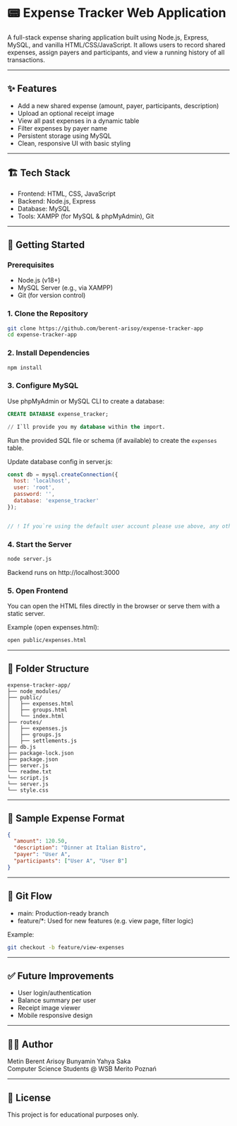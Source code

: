 # 📟 Expense Tracker Web Application

A full-stack expense sharing application built using Node.js, Express, MySQL, and vanilla HTML/CSS/JavaScript. It allows users to record shared expenses, assign payers and participants, and view a running history of all transactions.

---

## ✨ Features

- Add a new shared expense (amount, payer, participants, description)
- Upload an optional receipt image
- View all past expenses in a dynamic table
- Filter expenses by payer name
- Persistent storage using MySQL
- Clean, responsive UI with basic styling

---

## 🏗️ Tech Stack

- Frontend: HTML, CSS, JavaScript
- Backend: Node.js, Express
- Database: MySQL
- Tools: XAMPP (for MySQL & phpMyAdmin), Git

---

## 🚀 Getting Started

### Prerequisites

- Node.js (v18+)
- MySQL Server (e.g., via XAMPP)
- Git (for version control)

### 1. Clone the Repository

```bash
git clone https://github.com/berent-arisoy/expense-tracker-app
cd expense-tracker-app
```

### 2. Install Dependencies

```bash
npm install
```

### 3. Configure MySQL

Use phpMyAdmin or MySQL CLI to create a database:

```sql
CREATE DATABASE expense_tracker;

// I`ll provide you my database within the import.
```

Run the provided SQL file or schema (if available) to create the `expenses` table.

Update database config in server.js:
```js
const db = mysql.createConnection({
  host: 'localhost',
  user: 'root',
  password: '',
  database: 'expense_tracker'
});


// ! If you`re using the default user account please use above, any other accounts made by user needs to be double checked here.
```

### 4. Start the Server

```bash
node server.js
```

Backend runs on http://localhost:3000

### 5. Open Frontend

You can open the HTML files directly in the browser or serve them with a static server.

Example (open expenses.html):

```bash
open public/expenses.html
```

---

## 📁 Folder Structure

```
expense-tracker-app/
├── node_modules/
├── public/
│   ├── expenses.html
│   ├── groups.html
│   └── index.html
├── routes/
│   ├── expenses.js
│   ├── groups.js
│   ├── settlements.js
├── db.js
├── package-lock.json
├── package.json
├── server.js
└── readme.txt
└── script.js
└── server.js
└── style.css
```

---

## 💾 Sample Expense Format

```json
{
  "amount": 120.50,
  "description": "Dinner at Italian Bistro",
  "payer": "User A",
  "participants": ["User A", "User B"]
}
```

---

## 🔀 Git Flow

- main: Production-ready branch
- feature/*: Used for new features (e.g. view page, filter logic)

Example:

```bash
git checkout -b feature/view-expenses
```

---

## ✅ Future Improvements

- User login/authentication
- Balance summary per user
- Receipt image viewer
- Mobile responsive design

---

## 🧑‍💻 Author
Metin Berent Arisoy
Bunyamin Yahya Saka  
Computer Science Students @ WSB Merito Poznań  

---

## 📜 License

This project is for educational purposes only.
